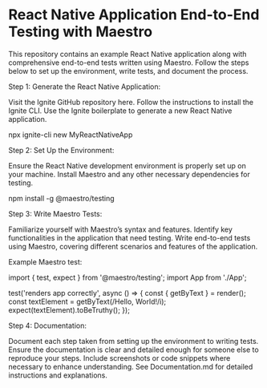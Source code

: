 <h1>React Native Application End-to-End Testing with Maestro</h1>

This repository contains an example React Native application along with comprehensive end-to-end tests written using Maestro. Follow the steps below to set up the environment, write tests, and document the process.

Step 1: Generate the React Native Application:

Visit the Ignite GitHub repository here.
Follow the instructions to install the Ignite CLI.
Use the Ignite boilerplate to generate a new React Native application.

npx ignite-cli new MyReactNativeApp

Step 2: Set Up the Environment:

Ensure the React Native development environment is properly set up on your machine.
Install Maestro and any other necessary dependencies for testing.

npm install -g @maestro/testing

Step 3: Write Maestro Tests:

Familiarize yourself with Maestro’s syntax and features.
Identify key functionalities in the application that need testing.
Write end-to-end tests using Maestro, covering different scenarios and features of the application.

Example Maestro test:

import { test, expect } from '@maestro/testing';
import App from './App';

test('renders app correctly', async () => {
  const { getByText } = render(<App />);
  const textElement = getByText(/Hello, World!/i);
  expect(textElement).toBeTruthy();
});

Step 4: Documentation:

Document each step taken from setting up the environment to writing tests.
Ensure the documentation is clear and detailed enough for someone else to reproduce your steps.
Include screenshots or code snippets where necessary to enhance understanding.
See Documentation.md for detailed instructions and explanations.
